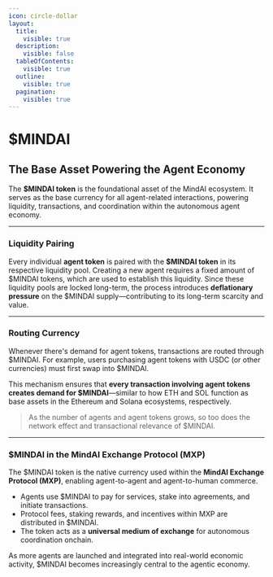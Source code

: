 ```yaml
---
icon: circle-dollar
layout:
  title:
    visible: true
  description:
    visible: false
  tableOfContents:
    visible: true
  outline:
    visible: true
  pagination:
    visible: true
---
```


# $MINDAI

## The Base Asset Powering the Agent Economy

The **$MINDAI token** is the foundational asset of the MindAI ecosystem. It serves as the base currency for all agent-related interactions, powering liquidity, transactions, and coordination within the autonomous agent economy.

***

### Liquidity Pairing

Every individual **agent token** is paired with the **$MINDAI token** in its respective liquidity pool. Creating a new agent requires a fixed amount of $MINDAI tokens, which are used to establish this liquidity. Since these liquidity pools are locked long-term, the process introduces **deflationary pressure** on the $MINDAI supply—contributing to its long-term scarcity and value.

***

### Routing Currency

Whenever there's demand for agent tokens, transactions are routed through $MINDAI. For example, users purchasing agent tokens with USDC (or other currencies) must first swap into $MINDAI.

This mechanism ensures that **every transaction involving agent tokens creates demand for $MINDAI**—similar to how ETH and SOL function as base assets in the Ethereum and Solana ecosystems, respectively.

> As the number of agents and agent tokens grows, so too does the network effect and transactional relevance of $MINDAI.

***

### $MINDAI in the MindAI Exchange Protocol (MXP)

The $MINDAI token is the native currency used within the **MindAI Exchange Protocol (MXP)**, enabling agent-to-agent and agent-to-human commerce.

* Agents use $MINDAI to pay for services, stake into agreements, and initiate transactions.
* Protocol fees, staking rewards, and incentives within MXP are distributed in $MINDAI.
* The token acts as a **universal medium of exchange** for autonomous coordination onchain.

As more agents are launched and integrated into real-world economic activity, $MINDAI becomes increasingly central to the agentic economy.
